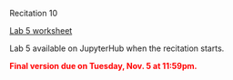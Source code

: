 
<div class="recitation">
<div class="column_date">
<p markdown="block">
Recitation 10 <br>
</p>
</div>

<div class="column_recitation">
<p markdown="block">

[Lab 5 worksheet](labs/lab05.pdf)


Lab 5 available on JupyterHub when the recitation starts.


<span style="color:red">__Final version due on Tuesday, Nov. 5 at 11:59pm.__</span>



</p>
</div>

</div>

